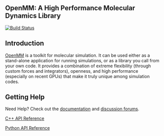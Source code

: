## OpenMM: A High Performance Molecular Dynamics Library

[![Build Status](https://travis-ci.org/SimTk/openmm.png?branch=master)](https://travis-ci.org/SimTk/openmm)

Introduction
------------

[OpenMM](https://simtk.org/home/openmm) is a toolkit for molecular simulation. It can be used either as a stand-alone application for running simulations, or as a library you call from your own code. It
provides a combination of extreme flexibility (through custom forces and integrators), openness, and high performance (especially on recent GPUs) that make it truly unique among simulation codes.  

Getting Help
------------

Need Help? Check out the [documentation](https://simtk.org/docman/?group_id=161) and [discussion forums](https://simtk.org/forums/viewforum.php?f=161).

[C++ API Reference](https://simtk.org/api_docs/openmm/api5_0/c++/)

[Python API Reference](https://simtk.org/api_docs/openmm/api5_0/python/)
